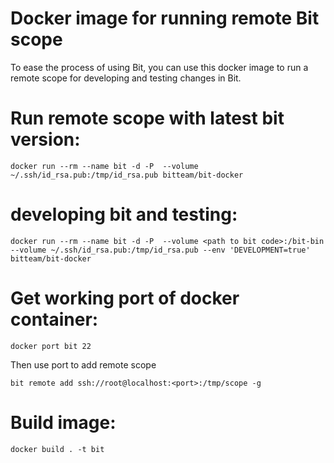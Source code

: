 # Docker image for running remote Bit scope

To ease the process of using Bit, you can use this docker image to run a remote scope for developing
and testing changes in Bit.

Run remote scope with latest bit version:
=================================

    docker run --rm --name bit -d -P  --volume ~/.ssh/id_rsa.pub:/tmp/id_rsa.pub bitteam/bit-docker


developing bit and testing:
===========================

    docker run --rm --name bit -d -P  --volume <path to bit code>:/bit-bin  --volume ~/.ssh/id_rsa.pub:/tmp/id_rsa.pub --env 'DEVELOPMENT=true' bitteam/bit-docker


Get working port of docker container:
=====================================
    docker port bit 22

Then use port to add remote scope

    bit remote add ssh://root@localhost:<port>:/tmp/scope -g
      
    
Build image:
============

    docker build . -t bit
    

